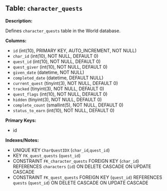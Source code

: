 ## Table: `character_quests`

**Description:**

Defines `character_quests` table in the World database.

**Columns:**
- `id` (int(10), PRIMARY KEY, AUTO_INCREMENT, NOT NULL)
- `char_id` (int(10), NOT NULL, DEFAULT 0)
- `quest_id` (int(10), NOT NULL, DEFAULT 0)
- `quest_giver` (int(10), NOT NULL, DEFAULT 0)
- `given_date` (datetime, NOT NULL)
- `completed_date` (datetime, DEFAULT NULL)
- `current_quest` (tinyint(3), NOT NULL, DEFAULT 0)
- `tracked` (tinyint(3), NOT NULL, DEFAULT 0)
- `quest_flags` (int(10), NOT NULL, DEFAULT 0)
- `hidden` (tinyint(3), NOT NULL, DEFAULT 0)
- `complete_count` (smallint(5), NOT NULL, DEFAULT 0)
- `status_to_earn` (int(10), NOT NULL, DEFAULT 0)

**Primary Keys:**
- id

**Indexes/Notes:**
- UNIQUE KEY `CharQuestIDX` (`char_id`,`quest_id`)
- KEY `FK_quest_quests` (`quest_id`)
- CONSTRAINT `FK_character_quests` FOREIGN KEY (`char_id`) REFERENCES `characters` (`id`) ON DELETE CASCADE ON UPDATE CASCADE
- CONSTRAINT `FK_quest_quests` FOREIGN KEY (`quest_id`) REFERENCES `quests` (`quest_id`) ON DELETE CASCADE ON UPDATE CASCADE